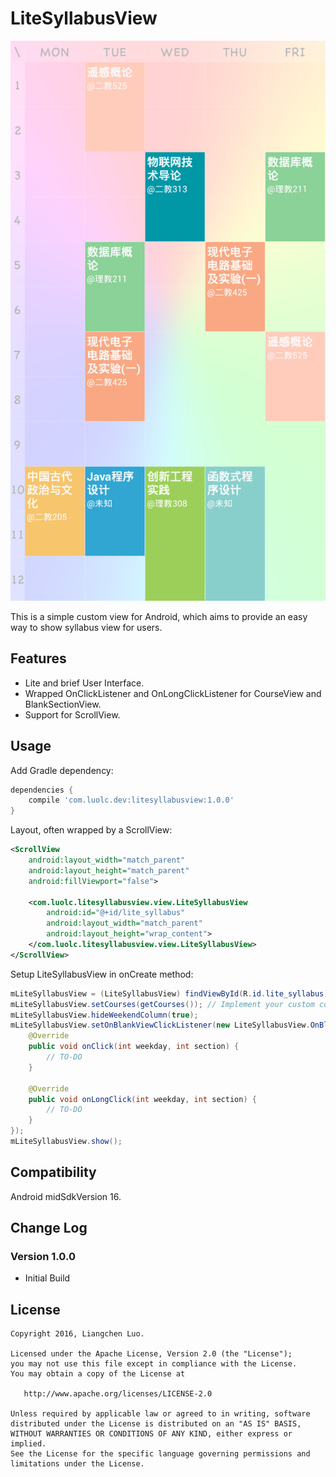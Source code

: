 # LiteSyllabusView

![Screenshot](https://github.com/Luolc/LiteSyllabusView/blob/master/assets/mySyllabus.png)

This is a simple custom view for Android, which aims to provide an easy way to show syllabus view for users.

## Features

- Lite and brief User Interface.
- Wrapped OnClickListener and OnLongClickListener for CourseView and BlankSectionView.
- Support for ScrollView.

## Usage

Add Gradle dependency:

```gradle
dependencies {
    compile 'com.luolc.dev:litesyllabusview:1.0.0'
}
```

Layout, often wrapped by a ScrollView:

```xml
<ScrollView
    android:layout_width="match_parent"
    android:layout_height="match_parent"
    android:fillViewport="false">

    <com.luolc.litesyllabusview.view.LiteSyllabusView
        android:id="@+id/lite_syllabus"
        android:layout_width="match_parent"
        android:layout_height="wrap_content">
    </com.luolc.litesyllabusview.view.LiteSyllabusView>
</ScrollView>
```

Setup LiteSyllabusView in onCreate method:
```java
mLiteSyllabusView = (LiteSyllabusView) findViewById(R.id.lite_syllabus);
mLiteSyllabusView.setCourses(getCourses()); // Implement your custom courses data get method.
mLiteSyllabusView.hideWeekendColumn(true);
mLiteSyllabusView.setOnBlankViewClickListener(new LiteSyllabusView.OnBlankViewClickListener() {
    @Override
    public void onClick(int weekday, int section) {
        // TO-DO
    }

    @Override
    public void onLongClick(int weekday, int section) {
        // TO-DO
    }
});
mLiteSyllabusView.show();
```

## Compatibility

Android midSdkVersion 16.

## Change Log

### Version 1.0.0

- Initial Build 

## License

    Copyright 2016, Liangchen Luo.
    
    Licensed under the Apache License, Version 2.0 (the "License");
    you may not use this file except in compliance with the License.
    You may obtain a copy of the License at

       http://www.apache.org/licenses/LICENSE-2.0

    Unless required by applicable law or agreed to in writing, software
    distributed under the License is distributed on an "AS IS" BASIS,
    WITHOUT WARRANTIES OR CONDITIONS OF ANY KIND, either express or implied.
    See the License for the specific language governing permissions and
    limitations under the License.